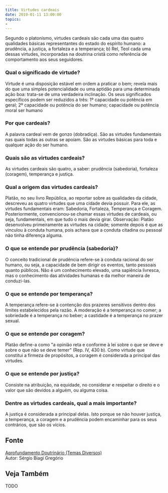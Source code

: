 ```yaml
---
title: Virtudes cardeais
date: 2019-01-11 13:00:00
topics: 
- 
---
```


Segundo o platonismo, virtudes cardeais são cada uma das quatro qualidades
básicas representantes do estado do espírito humano: a prudência, a justiça, a
fortaleza e a temperança; b) Rel, Teol cada uma dessas virtudes, incorporadas na
doutrina cristã como referência de comportamento aos seus seguidores.

### Qual o significado de virtude?
Virtude é uma disposição estável em ordem a praticar o bem; revela
mais do que uma simples potencialidade ou uma aptidão para uma
determinada ação boa: trata-se de uma verdadeira inclinação. Os seus
significados específicos podem ser reduzidos a três: 1º capacidade ou
potência em geral; 2º capacidade ou potência do ser humano; capacidade
ou potência moral ser humano

### Por que cardeais?
A palavra cardeal vem de gonzo (dobradiça). São as virtudes fundamentais
nas quais todas as outras se apoiam. São as virtudes básicas para toda e
qualquer ação do ser humano.

### Quais são as virtudes cardeais?
As virtudes cardeais são quatro, a saber: prudência (sabedoria),
fortaleza (coragem), temperança e justiça.

### Qual a origem das virtudes cardeais?
Platão, no seu livro República, ao reportar sobre as qualidades da
cidade, descreveu as quatro virtudes que uma cidade devia possuir. Para
ele, as virtudes fundamentais eram: Sabedoria, Fortaleza, Temperança e
Coragem. Posteriormente, convencionou-se chamar essas virtudes de
cardeais, ou seja, fundamentais, em que tudo o mais devia girar.
Observação: Platão desenvolveu primeiramente as virtudes na cidade;
somente depois é que as vinculou à conduta humana, pois achava que a
conduta citadina ou pessoal não tinha diferença alguma.

### O que se entende por prudência (sabedoria)?
O conceito tradicional de prudência refere-se à conduta racional do ser
humano, ou seja, a capacidade de bem dirigir os eventos, tanto pessoais
quanto públicos. Não é um conhecimento elevado, uma sapiência livresca,
mas o conhecimento das atividades humanas e da melhor maneira de
conduzi-las.

### O que se entende por temperança?
A temperança refere-se à contenção dos prazeres sensitivos dentro dos
limites estabelecidos pela razão. A moderação é a temperança no comer;
a sobriedade é a temperança no beber; a castidade é a temperança no
prazer sexual.

### O que se entende por coragem?
Platão define-a como "a opinião reta e conforme à lei sobre o que se
deve e sobre o que não se deve temer" (Rep. IV, 430 b). Como virtude
que constitui a firmeza de propósitos, a coragem é considerada a
principal das virtudes.

### O que se entende por justiça?
Consiste na atribuição, na equidade, no considerar e respeitar o direito
e o valor que são devidos a alguém, ou alguma coisa.

### Dentre as virtudes cardeais, qual a mais importante?
A justiça é considerada a principal delas. Isto porque se não houver
justiça, a temperança, a coragem e a prudência podem encaminhar para os
seus contrários, que são os vícios.

## Fonte
[Aprofundamento Doutrinário (Temas Diversos)](https://sites.google.com/view/aprofundamentodoutrinario/virtudes-cardeais)  
Autor: Sérgio Biagi Gregório

## Veja Também
TODO


